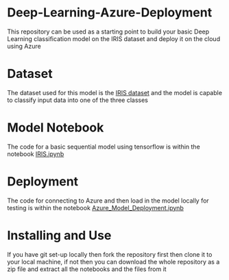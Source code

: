 # Deep-Learning-Azure-Deployment
This repository can be used as a starting point to build your basic Deep Learning classification model on the IRIS dataset and deploy it on the cloud using Azure

# Dataset
The dataset used for this model is the [IRIS dataset](https://archive.ics.uci.edu/dataset/53/iris) and the model is capable to classify input data into one of the three classes

# Model Notebook
The code for a basic sequential model using tensorflow is within the notebook [IRIS.ipynb](https://github.com/shubanms/DL-Azure-Deployment/blob/main/IRIS.ipynb)

# Deployment
The code for connecting to Azure and then load in the model locally for testing is within the notebook [Azure_Model_Deployment.ipynb](https://github.com/shubanms/DL-Azure-Deployment/blob/main/Azure_Model_Deployment.ipynb)

# Installing and Use
If you have git set-up locally then fork the repository first then clone it to your local machine, if not then you can download the whole repository as a zip file and extract all the notebooks and the files from it

